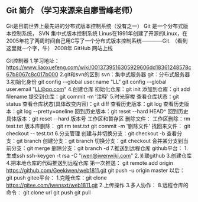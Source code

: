 ## Git 简介 （学习来源来自廖雪峰老师）
Git是目前世界上最先进的分布式版本控制系统（没有之一）
Git 是一个分布式版本控制系统， SVN 集中式版本控制系统
Linus在1991年创建了开源的Linux，在2005年花了两周时间自己用C写了一个分布式版本控制系统————Git. （看到这里就一个字，牛）
2008年 GitHub 网站上线

Git控制器
    1.学习地址：https://www.liaoxuefeng.com/wiki/0013739516305929606dd18361248578c67b8067c8c017b000
    2.git和svn的区别
        svn：集中式服务器
        git：分布式服务器   
    3.初始化身份
        git config --global user.name "LL"
        git config --global user.email "LL@qq.com"
    4.创建仓库
        初始化仓库：git init
        添加到仓库：git add filename
        提交到仓库：git commit -m '注释'
    5.时光穿梭
        查看仓库状态：git status
        查看仓库状态(具体改变内容)：git diff
        查看历史版本：git log
        查看历史版本：git log --pretty=oneline
        回到历史版本：git reset --hard HEAD^
        回到历史具体版本：git reset --hard 版本号
        工作区和暂存区
        删除文件：
            工作区删除：rm test.txt
            版本库删除：
                git rm test.txt
                git commit -m '删除文件'
            找回来文件：
                git checkout -- test.txt
    6.分支管理
        创建与并切换分支：git checkout -b <name>
        查看分支：git branch
        创建分支：git branch <name>
        切换分支：git checkout <name>
        合并某分支到当前分支：git merge <name>
        删除分支：git branch -d <name>
    7.推送到远程仓库
        github平台：
            1.生成ssh
                ssh-keygen -t rsa -C "iwen@iwenwiki.com"
            2.关联github
            3.创建仓库
            4.把本地仓库的代码推送到远程仓库
                第一次推送：
                    git remote add origin https://github.com/Geekiwen/web1811.git
                    git push -u origin master
                以后：
                    git push
        gitee平台：
            1.克隆仓库：git clone https://gitee.com/iwensxt/web1811.git
            2.上传操作
            3.多人协作：
    8.远程仓库的命令：
        git clone url
        git push
        git pull
